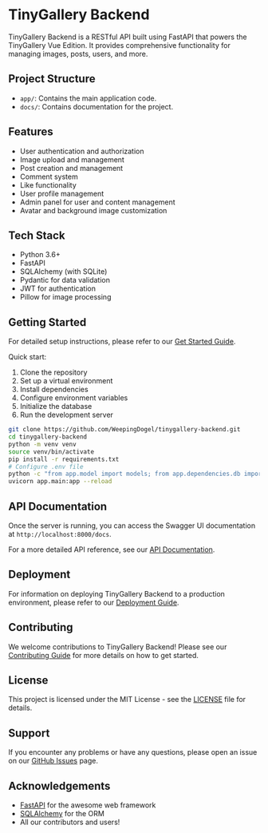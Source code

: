 # TinyGallery Backend

TinyGallery Backend is a RESTful API built using FastAPI that powers the TinyGallery Vue Edition. It provides comprehensive functionality for managing images, posts, users, and more.

## Project Structure

- `app/`: Contains the main application code.
- `docs/`: Contains documentation for the project.

## Features

- User authentication and authorization
- Image upload and management
- Post creation and management
- Comment system
- Like functionality
- User profile management
- Admin panel for user and content management
- Avatar and background image customization

## Tech Stack

- Python 3.6+
- FastAPI
- SQLAlchemy (with SQLite)
- Pydantic for data validation
- JWT for authentication
- Pillow for image processing

## Getting Started

For detailed setup instructions, please refer to our [Get Started Guide](docs/Get-Started.md).

Quick start:

1. Clone the repository
2. Set up a virtual environment
3. Install dependencies
4. Configure environment variables
5. Initialize the database
6. Run the development server

```bash
git clone https://github.com/WeepingDogel/tinygallery-backend.git
cd tinygallery-backend
python -m venv venv
source venv/bin/activate
pip install -r requirements.txt
# Configure .env file
python -c "from app.model import models; from app.dependencies.db import engine; models.Base.metadata.create_all(bind=engine)"
uvicorn app.main:app --reload
```

## API Documentation

Once the server is running, you can access the Swagger UI documentation at `http://localhost:8000/docs`.

For a more detailed API reference, see our [API Documentation](docs/API-References.md).

## Deployment

For information on deploying TinyGallery Backend to a production environment, please refer to our [Deployment Guide](docs/Deployment.md).

## Contributing

We welcome contributions to TinyGallery Backend! Please see our [Contributing Guide](CONTRIBUTING.md) for more details on how to get started.

## License

This project is licensed under the MIT License - see the [LICENSE](LICENSE) file for details.

## Support

If you encounter any problems or have any questions, please open an issue on our [GitHub Issues](https://github.com/WeepingDogel/tinygallery-backend/issues) page.

## Acknowledgements

- [FastAPI](https://fastapi.tiangolo.com/) for the awesome web framework
- [SQLAlchemy](https://www.sqlalchemy.org/) for the ORM
- All our contributors and users!
